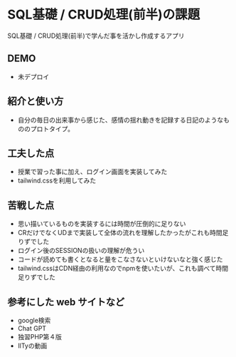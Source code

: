 # SQL基礎 / CRUD処理(前半)の課題

SQL基礎 / CRUD処理(前半)で学んだ事を活かし作成するアプリ

## DEMO

- 未デプロイ

## 紹介と使い方

- 自分の毎日の出来事から感じた、感情の揺れ動きを記録する日記のようなもののプロトタイプ。

## 工夫した点

- 授業で習った事に加え、ログイン画面を実装してみた
-  tailwind.cssを利用してみた

## 苦戦した点

- 思い描いているものを実装するには時間が圧倒的に足りない
-  CRだけでなくUDまで実装して全体の流れを理解したかったがこれも時間足りずでした
- ログイン後のSESSIONの扱いの理解が危うい
-  コードが読めても書くとなると量をこなさないといけないなと強く感じた
-  tailwind.cssはCDN経由の利用なのでnpmを使いたいが、これも調べて時間足りずでした

## 参考にした web サイトなど

- google検索
- Chat GPT
- 独習PHP第４版
- IlTyの動画